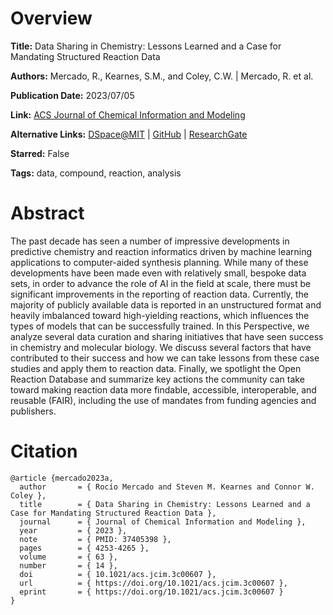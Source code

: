# Overview
**Title:**
Data Sharing in Chemistry: Lessons Learned and a Case for Mandating Structured Reaction Data

**Authors:**
Mercado, R., Kearnes, S.M., and Coley, C.W. |
Mercado, R. et al.

**Publication Date:**
2023/07/05

**Link:**
[ACS Journal of Chemical Information and Modeling](https://pubs.acs.org/doi/10.1021/acs.jcim.3c00607)

**Alternative Links:**
[DSpace@MIT](https://dspace.mit.edu/handle/1721.1/158183) |
[GitHub](https://github.com/rociomer/data-sharing-perspective) |
[ResearchGate](https://www.researchgate.net/publication/372138178_Data_Sharing_in_Chemistry_Lessons_Learned_and_a_Case_for_Mandating_Structured_Reaction_Data)

**Starred:**
False

**Tags:**
data, compound, reaction, analysis


# Abstract
The past decade has seen a number of impressive developments in predictive chemistry and reaction informatics driven by machine learning applications to computer-aided synthesis planning.
While many of these developments have been made even with relatively small, bespoke data sets, in order to advance the role of AI in the field at scale, there must be significant improvements in the reporting of reaction data.
Currently, the majority of publicly available data is reported in an unstructured format and heavily imbalanced toward high-yielding reactions, which influences the types of models that can be successfully trained.
In this Perspective, we analyze several data curation and sharing initiatives that have seen success in chemistry and molecular biology.
We discuss several factors that have contributed to their success and how we can take lessons from these case studies and apply them to reaction data.
Finally, we spotlight the Open Reaction Database and summarize key actions the community can take toward making reaction data more findable, accessible, interoperable, and reusable (FAIR), including the use of mandates from funding agencies and publishers.


# Citation
```
@article {mercado2023a,
  author       = { Rocío Mercado and Steven M. Kearnes and Connor W. Coley },
  title        = { Data Sharing in Chemistry: Lessons Learned and a Case for Mandating Structured Reaction Data },
  journal      = { Journal of Chemical Information and Modeling },
  year         = { 2023 },
  note         = { PMID: 37405398 },
  pages        = { 4253-4265 },
  volume       = { 63 },
  number       = { 14 },
  doi          = { 10.1021/acs.jcim.3c00607 },
  url          = { https://doi.org/10.1021/acs.jcim.3c00607 },
  eprint       = { https://doi.org/10.1021/acs.jcim.3c00607 }
}
```
